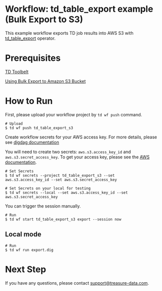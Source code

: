 # Workflow: td_table_export example (Bulk Export to S3)

This example workflow exports TD job results into AWS S3 with [td_table_export](http://docs.digdag.io/operators/td_table_export.html) operator.

# Prerequisites

[TD Toolbelt](https://docs.treasuredata.com/display/public/PD/Installing+TD+Toolbelt+and+Treasure+Agent#InstallingTDToolbeltandTreasureAgent-InstallingTDToolbelt)

[Using Bulk Export to Amazon S3 Bucket](https://docs.treasuredata.com/display/public/PD/Using+Bulk+Export+to+Amazon+S3+Bucket)

# How to Run

First, please upload your workflow project by `td wf push` command.

    # Upload
    $ td wf push td_table_export_s3

Create workflow secrets for your AWS access key. For more details, please see [digdag documentation](https://docs.digdag.io/command_reference.html#secrets)

You will need to create two secrets: `aws.s3.access_key_id` and `aws.s3.secret_access_key`. To get your access key, please see the [AWS documentation](https://docs.aws.amazon.com/general/latest/gr/aws-sec-cred-types.html#access-keys-and-secret-access-keys).

    # Set Secrets
    $ td wf secrets --project td_table_export_s3 --set aws.s3.access_key_id --set aws.s3.secret_access_key

    # Set Secrets on your local for testing
    $ td wf secrets --local --set aws.s3.access_key_id --set aws.s3.secret_access_key

You can trigger the session manually.

    # Run
    $ td wf start td_table_export_s3 export --session now

## Local mode

    # Run
    $ td wf run export.dig

# Next Step

If you have any questions, please contact [support@treasure-data.com](mailto:support@treasure-data.com).
